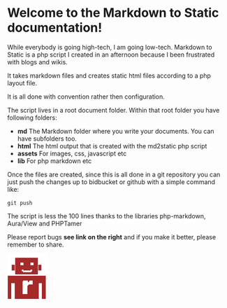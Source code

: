 

Welcome to the Markdown to Static documentation!
================================================

While everybody is going high-tech, I am going low-tech. 
Markdown to Static is a php script I created in an afternoon because I been frustrated with blogs and wikis.

It takes markdown files and creates static html files according to a php layout file.  

It is all done with convention rather then configuration.

The script lives in a root document folder. Within that root folder you have following folders:

 * **md** The Markdown folder where you write your documents. You can have subfolders too.
 * **html** The html output that is created with the md2static php script
 * **assets** For images, css, javascript etc
 * **lib** For php markdown etc

Once the files are created, since this is all done in a git repository you can just push the changes up to bidbucket or github with a simple command like:

    git push


 The script is less the 100 lines thanks to the libraries php-markdown, Aura/View and PHPTamer

Please report bugs __see link on the right__ and if you make it better, please remember to share.


![RoboTamer](/assets/img/robotamer.gif "RoboTamer")
